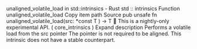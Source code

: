 unaligned_volatile_load in std::intrinsics - Rust
std
::
intrinsics
Function
unaligned_volatile_load
Copy item path
Source
pub unsafe fn unaligned_volatile_load<T>(src:
*const T
) -> T
🔬
This is a nightly-only experimental API. (
core_intrinsics
)
Expand description
Performs a volatile load from the
src
pointer
The pointer is not required to be aligned.
This intrinsic does not have a stable counterpart.
